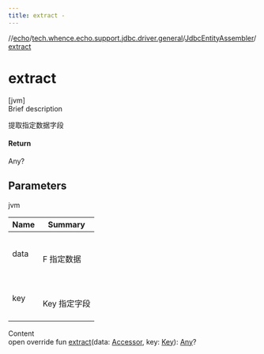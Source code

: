 ```yaml
---
title: extract -
---
```

//[echo](../../index.md)/[tech.whence.echo.support.jdbc.driver.general](../index.md)/[JdbcEntityAssembler](index.md)/[extract](extract.md)



# extract  
[jvm]  
Brief description  


提取指定数据字段



#### Return  


Any?



## Parameters  
  
jvm  
  
|  Name|  Summary| 
|---|---|
| data| <br><br>F 指定数据<br><br>
| key| <br><br>Key 指定字段<br><br>
  
  
Content  
open override fun [extract](extract.md)(data: [Accessor](../../tech.whence.echo.container.accessor/-accessor/index.md), key: [Key](../../tech.whence.echo.dal.schema.key/-key/index.md)): [Any](https://kotlinlang.org/api/latest/jvm/stdlib/kotlin/-any/index.html)?  



